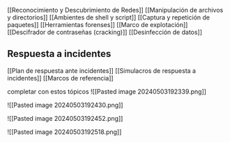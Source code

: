 [[Reconocimiento y Descubrimiento de Redes]]
[[Manipulación de archivos y directorios]]
[[Ambientes de shell y script]]
[[Captura y repetición de paquetes]]
[[Herramientas forenses]]
[[Marco de explotación]]
[[Descifrador de contraseñas (cracking)]]
[[Desinfección de datos]]
## Respuesta a incidentes
[[Plan de respuesta ante incidentes]]
[[Simulacros de respuesta a incidentes]]
[[Marcos de referencia]]

completar con estos tópicos
![[Pasted image 20240503192339.png]]

![[Pasted image 20240503192430.png]]

![[Pasted image 20240503192452.png]]


![[Pasted image 20240503192518.png]]




